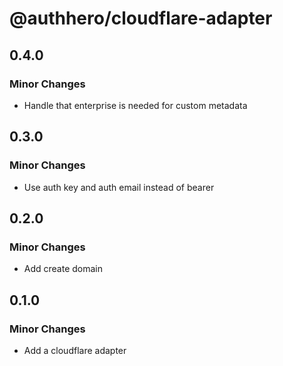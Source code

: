 # @authhero/cloudflare-adapter

## 0.4.0

### Minor Changes

- Handle that enterprise is needed for custom metadata

## 0.3.0

### Minor Changes

- Use auth key and auth email instead of bearer

## 0.2.0

### Minor Changes

- Add create domain

## 0.1.0

### Minor Changes

- Add a cloudflare adapter
